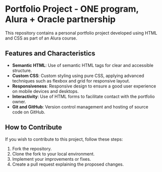 # Portfolio Project - ONE program, Alura + Oracle partnership
This repository contains a personal portfolio project developed using HTML and CSS as part of an Alura course.

## Features and Characteristics

- **Semantic HTML**: Use of semantic HTML tags for clear and accessible structure.
- **Custom CSS**: Custom styling using pure CSS, applying advanced techniques such as flexbox and grid for responsive layout.
- **Responsiveness**: Responsive design to ensure a good user experience on mobile devices and desktops.
- **Interactivity**: Use of HTML forms to facilitate contact with the portfolio owner.
- **Git and GitHub**: Version control management and hosting of source code on GitHub.

## How to Contribute

If you wish to contribute to this project, follow these steps:

1. Fork the repository.
2. Clone the fork to your local environment.
3. Implement your improvements or fixes.
4. Create a pull request explaining the proposed changes.
